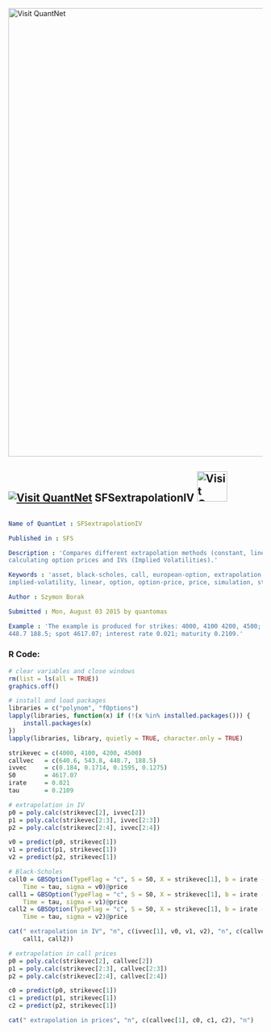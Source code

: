 
[<img src="https://github.com/QuantLet/Styleguide-and-FAQ/blob/master/pictures/banner.png" width="888" alt="Visit QuantNet">](http://quantlet.de/)

## [<img src="https://github.com/QuantLet/Styleguide-and-FAQ/blob/master/pictures/qloqo.png" alt="Visit QuantNet">](http://quantlet.de/) **SFSextrapolationIV** [<img src="https://github.com/QuantLet/Styleguide-and-FAQ/blob/master/pictures/QN2.png" width="60" alt="Visit QuantNet 2.0">](http://quantlet.de/)

```yaml

Name of QuantLet : SFSextrapolationIV

Published in : SFS

Description : 'Compares different extrapolation methods (constant, linear and quadratic) used for
calculating option prices and IVs (Implied Volatilities).'

Keywords : 'asset, black-scholes, call, european-option, extrapolation, financial,
implied-volatility, linear, option, option-price, price, simulation, stock-price, volatility'

Author : Szymon Borak

Submitted : Mon, August 03 2015 by quantomas

Example : 'The example is produced for strikes: 4000, 4100 4200, 4500; call prices 640.6 543.8
448.7 188.5; spot 4617.07; interest rate 0.021; maturity 0.2109.'

```


### R Code:
```r
# clear variables and close windows
rm(list = ls(all = TRUE))
graphics.off()

# install and load packages
libraries = c("polynom", "fOptions")
lapply(libraries, function(x) if (!(x %in% installed.packages())) {
    install.packages(x)
})
lapply(libraries, library, quietly = TRUE, character.only = TRUE)

strikevec = c(4000, 4100, 4200, 4500)
callvec   = c(640.6, 543.8, 448.7, 188.5)
ivvec     = c(0.184, 0.1714, 0.1595, 0.1275)
S0        = 4617.07
irate     = 0.021
tau       = 0.2109

# extrapolation in IV
p0 = poly.calc(strikevec[2], ivvec[2])
p1 = poly.calc(strikevec[2:3], ivvec[2:3])
p2 = poly.calc(strikevec[2:4], ivvec[2:4])

v0 = predict(p0, strikevec[1])
v1 = predict(p1, strikevec[1])
v2 = predict(p2, strikevec[1])

# Black-Scholes
call0 = GBSOption(TypeFlag = "c", S = S0, X = strikevec[1], b = irate - 1, r = irate, 
    Time = tau, sigma = v0)@price
call1 = GBSOption(TypeFlag = "c", S = S0, X = strikevec[1], b = irate - 1, r = irate, 
    Time = tau, sigma = v1)@price
call2 = GBSOption(TypeFlag = "c", S = S0, X = strikevec[1], b = irate - 1, r = irate, 
    Time = tau, sigma = v2)@price

cat(" extrapolation in IV", "n", c(ivvec[1], v0, v1, v2), "n", c(callvec[1], call0, 
    call1, call2))

# extrapolation in call prices
p0 = poly.calc(strikevec[2], callvec[2])
p1 = poly.calc(strikevec[2:3], callvec[2:3])
p2 = poly.calc(strikevec[2:4], callvec[2:4])

c0 = predict(p0, strikevec[1])
c1 = predict(p1, strikevec[1])
c2 = predict(p2, strikevec[1])

cat(" extrapolation in prices", "n", c(callvec[1], c0, c1, c2), "n") 

```

